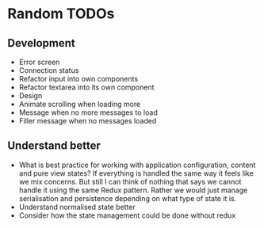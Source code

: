 # Random TODOs

## Development

- Error screen
- Connection status
- Refactor input into own components
- Refactor textarea into its own component
- Design
- Animate scrolling when loading more
- Message when no more messages to load
- Filler message when no messages loaded
## Understand better

- What is best practice for working with application configuration, content and pure view states? If everything is handled the same way it feels like we mix concerns. But still I can think of nothing that says we cannot handle it using the same Redux pattern. Rather we would just manage serialisation and persistence depending on what type of state it is. 
- Understand normalised state better
- Consider how the state management could be done without redux

